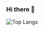 ### Hi there 👋
![Top Langs](https://github-readme-stats.vercel.app/api/top-langs/?username=wonjun6715&layout=compact&theme=tokyonight)
<!--
wonjun6715/wonjun6715** is a ✨ _special_ ✨ repository because its `README.md` (this file) appears on your GitHub profile.

Here are some ideas to get you started:

- 🔭 I’m currently working on ...
- 🌱 I’m currently learning Nodejs
- 👯 I’m looking to collaborate on ...
- 🤔 I’m looking for help with ...
- 💬 Ask me about ...
- 📫 How to reach me: ...
- 😄 Pronouns: ...
- ⚡ Fun fact: ...
-->
